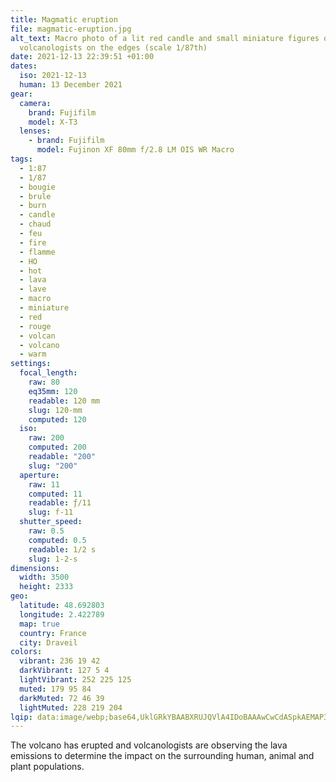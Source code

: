 ```yaml
---
title: Magmatic eruption
file: magmatic-eruption.jpg
alt_text: Macro photo of a lit red candle and small miniature figures of
  volcanologists on the edges (scale 1/87th)
date: 2021-12-13 22:39:51 +01:00
dates:
  iso: 2021-12-13
  human: 13 December 2021
gear:
  camera:
    brand: Fujifilm
    model: X-T3
  lenses:
    - brand: Fujifilm
      model: Fujinon XF 80mm f/2.8 LM OIS WR Macro
tags:
  - 1:87
  - 1/87
  - bougie
  - brule
  - burn
  - candle
  - chaud
  - feu
  - fire
  - flamme
  - HO
  - hot
  - lava
  - lave
  - macro
  - miniature
  - red
  - rouge
  - volcan
  - volcano
  - warm
settings:
  focal_length:
    raw: 80
    eq35mm: 120
    readable: 120 mm
    slug: 120-mm
    computed: 120
  iso:
    raw: 200
    computed: 200
    readable: "200"
    slug: "200"
  aperture:
    raw: 11
    computed: 11
    readable: ƒ/11
    slug: f-11
  shutter_speed:
    raw: 0.5
    computed: 0.5
    readable: 1/2 s
    slug: 1-2-s
dimensions:
  width: 3500
  height: 2333
geo:
  latitude: 48.692803
  longitude: 2.422789
  map: true
  country: France
  city: Draveil
colors:
  vibrant: 236 19 42
  darkVibrant: 127 5 4
  lightVibrant: 252 225 125
  muted: 179 95 84
  darkMuted: 72 46 39
  lightMuted: 228 219 204
lqip: data:image/webp;base64,UklGRkYBAABXRUJQVlA4IDoBAAAwCwCdASpkAEMAP3GqzV60rDQtqvK6cpAuCWYAzuxBWs+m/j0nTztB4vypG/jYLFdsCR3VssOGTzi2wWy/I9IIeLHnmp4Lm7QzjA16TPjY/3+cqO5zxlZQXY6qlStbshf8YAD+7t/5MdbmJ3QzLyT6IH+rV8Rub9C+IH/Z4DK78St1eDX1DFULPjdrR9VAqWBO8eGzEYsuYpXsgoDpNl8rn5XDkpGz+tn0UcxIVlJ7U5NgL9df3Ta7iVI3PjcUZge7Bn4eWix8TIgwnmjbw8FcFTauaLnkRMAEx763cIn4raVQSfDSWKkxJJrikXRBBqpsKcas4vim7eQmqhXopRBlfM8a4FYxMxOXqlPgDi12PyF1iWcdNY6aCqZBbkXBawmccP/dyJDnC0PiofX0/IXVIa1PMRHlagAAAA==
---
```


The volcano has erupted and volcanologists are observing the lava emissions to determine the impact on the surrounding human, animal and plant populations.
